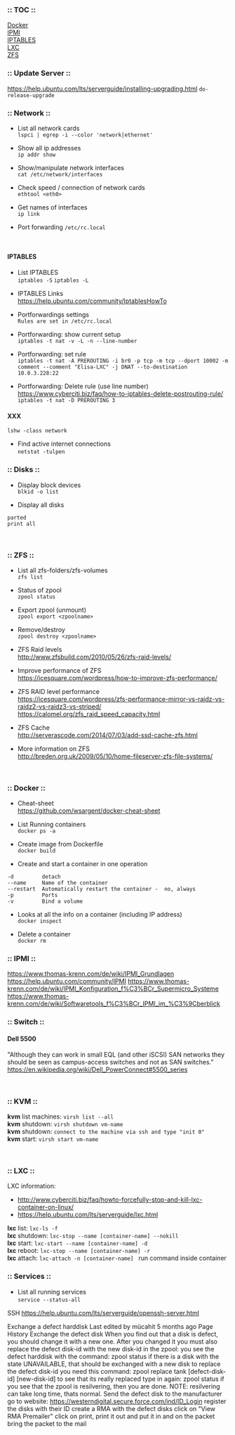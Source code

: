 ### :: TOC ::
[Docker](#docker) <br/>
[IPMI](#ipmi) <br/>
[IPTABLES](#iptables) <br/>
[LXC](#lxc) <br/>
[ZFS](#zfs) <br/>




### :: Update Server ::
https://help.ubuntu.com/lts/serverguide/installing-upgrading.html
``` do-release-upgrade ```


### :: Network ::

* List all network cards <br/>
``` lspci | egrep -i --color 'network|ethernet' ```

* Show all ip addresses <br/>
``` ip addr show ```

* Show/manipulate network interfaces <br/>
``` cat /etc/network/interfaces ```

* Check speed / connection of network cards <br/>
``` ethtool <eth0> ```

* Get names of interfaces <br/>
``` ip link ```

* Port forwarding
``` /etc/rc.local ```

<a name="iptables" /> <br/>
#### IPTABLES
* List IPTABLES <br/>
``` iptables -S ```
``` iptables -L ```

* IPTABLES Links <br/>
https://help.ubuntu.com/community/IptablesHowTo

* Portforwardings settings <br/>
``` Rules are set in /etc/rc.local ```

* Portforwarding: show current setup <br/>
```iptables -t nat -v -L -n --line-number```

* Portforwarding: set rule <br/>
```iptables -t nat -A PREROUTING -i br0 -p tcp -m tcp --dport 10002 -m comment --comment "Elisa-LXC" -j DNAT --to-destination 10.0.3.228:22```

* Portforwarding: Delete rule (use line number) <br/>
https://www.cyberciti.biz/faq/how-to-iptables-delete-postrouting-rule/
``` iptables -t nat -D PREROUTING 3 ```




#### XXX
``` lshw -class network ```


* Find active internet connections <br/>
``` netstat -tulpen ```


### :: Disks ::

* Display block devices <br/>
``` blkid -o list ```

* Display all disks <br/>
``` 
parted
print all
```



<a name="zfs" /> <br/>
### :: ZFS ::

* List all zfs-folders/zfs-volumes <br/>
``` zfs list ```

* Status of zpool <br/>
``` zpool status ```

* Export zpool (unmount)<br/>
``` zpool export <zpoolname> ```

* Remove/destroy <br/>
``` zpool destroy <zpoolname> ```

* ZFS Raid levels <br/>
http://www.zfsbuild.com/2010/05/26/zfs-raid-levels/

* Improve performance of ZFS <br/>
https://icesquare.com/wordpress/how-to-improve-zfs-performance/

* ZFS RAID level performance <br/>
https://icesquare.com/wordpress/zfs-performance-mirror-vs-raidz-vs-raidz2-vs-raidz3-vs-striped/
https://calomel.org/zfs_raid_speed_capacity.html

* ZFS Cache <br/>
http://serverascode.com/2014/07/03/add-ssd-cache-zfs.html

* More information on ZFS <br/>
http://breden.org.uk/2009/05/10/home-fileserver-zfs-file-systems/


<a name="docker" /> <br/>
### :: Docker ::

* Cheat-sheet <br/>
https://github.com/wsargent/docker-cheat-sheet

* List Running containers <br/>
``` docker ps -a ```

 * Create image from Dockerfile <br/>
 ``` docker build ```

* Create and start a container in one operation <br/>
``` docker run 
-d         detach
--name     Name of the container
--restart  Automatically restart the container -  no, always
-p         Ports
-v         Bind a volume
```

* Looks at all the info on a container (including IP address) <br/>
``` docker inspect ```

* Delete a container <br/>
``` docker rm ```



<a name="ipmi" />

### :: IPMI ::
https://www.thomas-krenn.com/de/wiki/IPMI_Grundlagen
https://help.ubuntu.com/community/IPMI
https://www.thomas-krenn.com/de/wiki/IPMI_Konfiguration_f%C3%BCr_Supermicro_Systeme
https://www.thomas-krenn.com/de/wiki/Softwaretools_f%C3%BCr_IPMI_im_%C3%9Cberblick


### :: Switch ::

#### Dell 5500
"Although they can work in small EQL (and other iSCSI) SAN networks they should be seen as campus-access switches and not as SAN switches."
https://en.wikipedia.org/wiki/Dell_PowerConnect#5500_series



<a name="kvm" /> <br/>
### :: KVM ::

**kvm** list machines: `virsh list --all` <br />
**kvm** shutdown: `virsh shutdown vm-name` <br />
**kvm** shutdown: `connect to the machine via ssh and type "init 0"` <br />
**kvm** start:  `virsh start vm-name`

<a name="lxc" /> <br/>
### :: LXC ::
LXC information:
* http://www.cyberciti.biz/faq/howto-forcefully-stop-and-kill-lxc-container-on-linux/
* https://help.ubuntu.com/lts/serverguide/lxc.html

**lxc** list: `lxc-ls -f` <br />
**lxc** shutdown: `lxc-stop --name [container-name] --nokill` <br />
**lxc** start: `lxc-start --name [container-name] -d` <br />
**lxc** reboot: `lxc-stop --name [container-name] -r` <br />
**lxc** attach: `lxc-attach -n [container-name] ` run command inside container


### :: Services ::
* List all running services <br />
``` service --status-all ```



SSH
https://help.ubuntu.com/lts/serverguide/openssh-server.html






Exchange a defect harddisk
Last edited by mücahit 5 months ago Page History
Exchange the defect disk
When you find out that a disk is defect, you should change it with a new one.
After you changed it you must also replace the defect disk-id with the new disk-id in the zpool:
you see the defect harddisk with the command:
zpool status
if there is a disk with the state UNAVAILABLE, that should be exchanged with a new disk
to replace the defect disk-id you need this command:
zpool replace tank [defect-disk-id] [new-disk-id]
to see that its really replaced type in again:
zpool status
if you see that the zpool is resilvering, then you are done.
NOTE: resilvering can take long time, thats normal.
Send the defect disk to the manufacturer
go to website: https://westerndigital.secure.force.com/ind/ID_Login
register the disks with their ID
create a RMA with the defect disks
click on "View RMA Premailer"
click on print, print it out and put it in and on the packet
bring the packet to the mail



